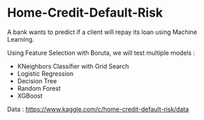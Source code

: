 # Home-Credit-Default-Risk

A bank wants to predict if a client will repay its loan using Machine Learning.

Using Feature Selection with Boruta, we will test multiple models :
* KNeighbors Classifier with Grid Search
* Logistic Regression
* Decision Tree
* Random Forest
* XGBoost

Data : https://www.kaggle.com/c/home-credit-default-risk/data
